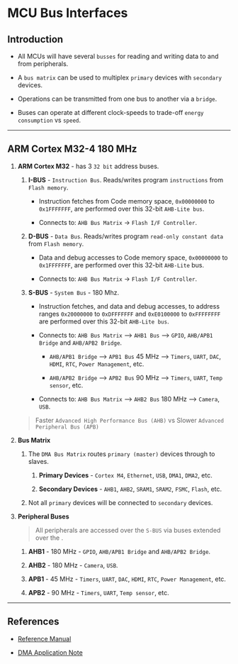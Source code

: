 # MCU Bus Interfaces

## Introduction

* All MCUs will have several `busses` for reading and writing data to and from peripherals.

* A `bus matrix` can be used to multiplex `primary` devices with `secondary` devices.

* Operations can be transmitted from one bus to another via a `bridge`.

* Buses can operate at different clock-speeds to trade-off `energy consumption` vs `speed`.

---

## ARM Cortex M32-4 180 MHz

1. __ARM Cortex M32__ - has 3 `32 bit` address buses.

    1. __I-BUS__ - `Instruction Bus`. Reads/writes program `instructions` from `Flash memory`.

        * Instruction fetches from Code memory space, `0x00000000` to `0x1FFFFFFF`, are performed over this 32-bit `AHB-Lite bus`.

        * Connects to: `AHB Bus Matrix` -> `Flash I/F Controller`.

    2. __D-BUS__ - `Data Bus`. Reads/writes program `read-only constant data` from `Flash memory`.

        * Data and debug accesses to Code memory space, `0x00000000` to `0x1FFFFFFF`, are performed over this 32-bit `AHB-Lite` bus.

        * Connects to: `AHB Bus Matrix` -> `Flash I/F Controller`.

    3. __S-BUS__ - `System Bus` - 180 Mhz.

        * Instruction fetches, and data and debug accesses, to address ranges `0x20000000` to `0xDFFFFFFF` and `0xE0100000` to `0xFFFFFFFF` are performed over this 32-bit `AHB-Lite bus`.

        * Connects to: `AHB Bus Matrix` --> `AHB1 Bus` --> `GPIO`, `AHB/APB1 Bridge` and `AHB/APB2 Bridge`.

            * `AHB/APB1 Bridge` --> `APB1 Bus` 45 MHz --> `Timers`, `UART`, `DAC`, `HDMI`, `RTC`, `Power Management`, etc.

            * `AHB/APB2 Bridge` --> `APB2 Bus` 90 MHz --> `Timers`, `UART`, `Temp sensor`, etc.

        * Connects to: `AHB Bus Matrix` --> `AHB2 Bus` 180 MHz --> `Camera`, `USB`.

    > Faster `Advanced High Performance Bus (AHB)` vs Slower `Advanced Peripheral Bus (APB)`


2. __Bus Matrix__

    1. The `DMA Bus Matrix` routes `primary (master)` devices through to slaves.

        1. __Primary Devices__ - `Cortex M4`, `Ethernet`, `USB`, `DMA1`, `DMA2`, etc.

        2. __Secondary Devices__ - `AHB1`, `AHB2`, `SRAM1`, `SRAM2`, `FSMC`, `Flash`, etc.
    
    2. Not all `primary` devices will be connected to `secondary` devices.


3. __Peripheral Buses__

    > All peripherals are accessed over the `S-BUS` via buses extended over the .

    1. __AHB1__ - 180 MHz - `GPIO`, `AHB/APB1 Bridge` and `AHB/APB2 Bridge`.

    2. __AHB2__ - 180 MHz - `Camera`, `USB`.

    2. __APB1__ - 45 MHz - `Timers`, `UART`, `DAC`, `HDMI`, `RTC`, `Power Management`, etc.

    3. __APB2__ - 90 MHz - `Timers`, `UART`, `Temp sensor`, etc.

---

## References

* [Reference Manual](https://www.st.com/content/ccc/resource/technical/document/reference_manual/3d/6d/5a/66/b4/99/40/d4/DM00031020.pdf/files/DM00031020.pdf/jcr:content/translations/en.DM00031020.pdf)

* [DMA Application Note](https://www.st.com/content/ccc/resource/technical/document/application_note/27/46/7c/ea/2d/91/40/a9/DM00046011.pdf/files/DM00046011.pdf/jcr:content/translations/en.DM00046011.pdf)